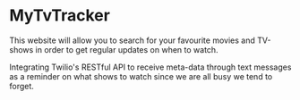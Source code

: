 # MyTvTracker


This website will allow you to search for your favourite movies and TV-shows in order to get regular updates on when to watch.

Integrating Twilio's RESTful API to receive meta-data through text messages as a reminder on what shows to watch since we are all busy we tend
to forget.

